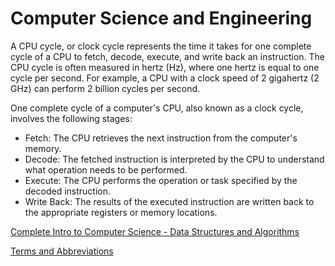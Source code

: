 # Computer Science and Engineering

A CPU cycle, or clock cycle represents the time it takes for one complete cycle of a CPU to fetch, decode, execute, and write back an instruction.
The CPU cycle is often measured in hertz (Hz), where one hertz is equal to one cycle per second.
For example, a CPU with a clock speed of 2 gigahertz (2 GHz) can perform 2 billion cycles per second.

One complete cycle of a computer's CPU, also known as a clock cycle, involves the following stages:
- Fetch: The CPU retrieves the next instruction from the computer's memory.
- Decode: The fetched instruction is interpreted by the CPU to understand what operation needs to be performed.
- Execute: The CPU performs the operation or task specified by the decoded instruction.
- Write Back: The results of the executed instruction are written back to the appropriate registers or memory locations.

[Complete Intro to Computer Science - Data Structures and Algorithms](https://btholt.github.io/complete-intro-to-computer-science/)

[Terms and Abbreviations](https://github.com/stepanenko/computer-science-info/blob/master/CS_terms.md)
